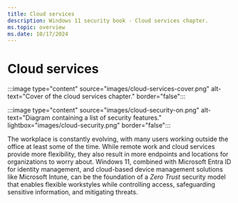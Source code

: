 ```yaml
---
title: Cloud services
description: Windows 11 security book - Cloud services chapter.
ms.topic: overview
ms.date: 10/17/2024
---
```


# Cloud services

:::image type="content" source="images/cloud-services-cover.png" alt-text="Cover of the cloud services chapter." border="false":::

:::image type="content" source="images/cloud-security-on.png" alt-text="Diagram containing a list of security features." lightbox="images/cloud-security.png" border="false":::

The workplace is constantly evolving, with many users working outside the office at least some of the time. While remote work and cloud services provide more flexibility, they also result in more endpoints and locations for organizations to worry about. Windows 11, combined with Microsoft Entra ID for identity management, and cloud-based device management solutions like Microsoft Intune, can be the foundation of a *Zero Trust* security model that enables flexible workstyles while controlling access, safeguarding sensitive information, and mitigating threats.
